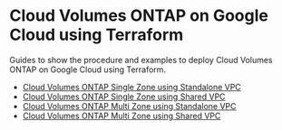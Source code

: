 # Cloud Volumes ONTAP on Google Cloud using Terraform

Guides to show the procedure and examples to deploy Cloud Volumes ONTAP on Google Cloud using Terraform.

* [Cloud Volumes ONTAP Single Zone using Standalone VPC](./CVOSN-standaloneVPC.md)
* [Cloud Volumes ONTAP Single Zone using Shared VPC](./CVOSN-sharedVPC.md)
* [Cloud Volumes ONTAP Multi Zone using Standalone VPC](./CVOHA-standaloneVPC.md)
* [Cloud Volumes ONTAP Multi Zone using Shared VPC](./CVOHA-sharedVPC.md)
